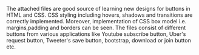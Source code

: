 The attached files are good source of learning new designs for buttons in HTML and CSS.
CSS styling including hovers, shadows and transitions are correctly implemented. Moreover, implementation of CSS box model i.e. margins,padding and borders can be seen.
The files consist of different buttons from various applications like Youtube subscribe button, Uber's request button, Tweeter's save button, bootstrap, download or join button etc.
